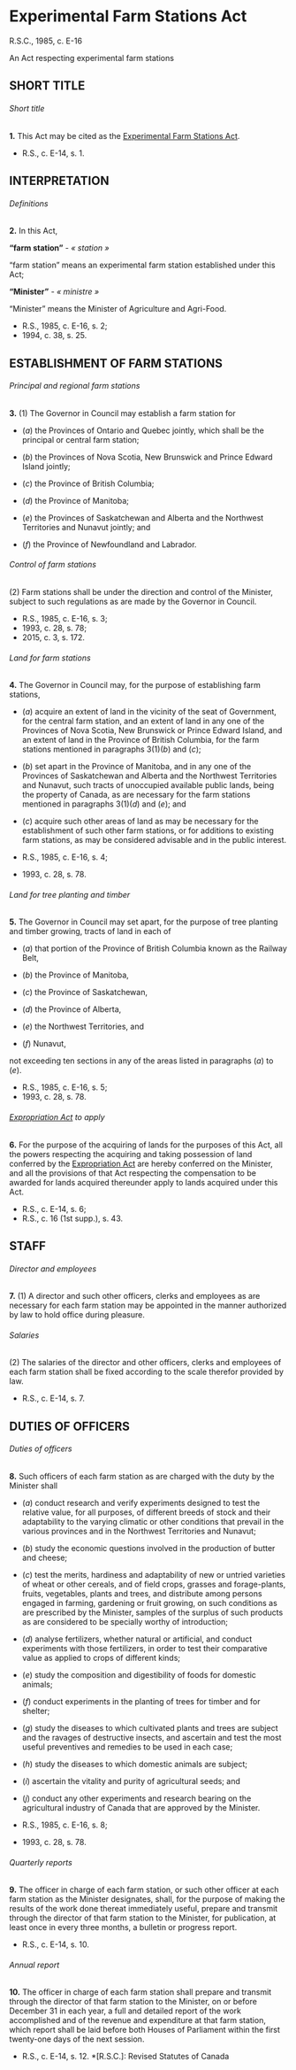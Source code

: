 # Experimental Farm Stations Act

R.S.C., 1985, c. E-16

An Act respecting experimental farm stations

## SHORT TITLE

###### Short title

**1.** This Act may be cited as the [Experimental Farm Stations Act](/canada/eng/acts/E/E-16.md).

  * R.S., c. E-14, s. 1.

## INTERPRETATION

###### Definitions

**2.** In this Act,

**“farm station”** - _« station »_

    

“farm station” means an experimental farm station established under this Act;

**“Minister”** - _« ministre »_

    

“Minister” means the Minister of Agriculture and Agri-Food.

  * R.S., 1985, c. E-16, s. 2;
  * 1994, c. 38, s. 25.

## ESTABLISHMENT OF FARM STATIONS

###### Principal and regional farm stations

**3.** (1) The Governor in Council may establish a farm station for

  * (_a_) the Provinces of Ontario and Quebec jointly, which shall be the principal or central farm station;

  * (_b_) the Provinces of Nova Scotia, New Brunswick and Prince Edward Island jointly;

  * (_c_) the Province of British Columbia;

  * (_d_) the Province of Manitoba;

  * (_e_) the Provinces of Saskatchewan and Alberta and the Northwest Territories and Nunavut jointly; and

  * (_f_) the Province of Newfoundland and Labrador.

###### Control of farm stations

(2) Farm stations shall be under the direction and control of the Minister, subject to such regulations as are made by the Governor in Council.

  * R.S., 1985, c. E-16, s. 3;
  * 1993, c. 28, s. 78;
  * 2015, c. 3, s. 172.

###### Land for farm stations

**4.** The Governor in Council may, for the purpose of establishing farm stations,

  * (_a_) acquire an extent of land in the vicinity of the seat of Government, for the central farm station, and an extent of land in any one of the Provinces of Nova Scotia, New Brunswick or Prince Edward Island, and an extent of land in the Province of British Columbia, for the farm stations mentioned in paragraphs 3(1)(_b_) and (_c_);

  * (_b_) set apart in the Province of Manitoba, and in any one of the Provinces of Saskatchewan and Alberta and the Northwest Territories and Nunavut, such tracts of unoccupied available public lands, being the property of Canada, as are necessary for the farm stations mentioned in paragraphs 3(1)(_d_) and (_e_); and

  * (_c_) acquire such other areas of land as may be necessary for the establishment of such other farm stations, or for additions to existing farm stations, as may be considered advisable and in the public interest.

  * R.S., 1985, c. E-16, s. 4;
  * 1993, c. 28, s. 78.

###### Land for tree planting and timber

**5.** The Governor in Council may set apart, for the purpose of tree planting and timber growing, tracts of land in each of

  * (_a_) that portion of the Province of British Columbia known as the Railway Belt,

  * (_b_) the Province of Manitoba,

  * (_c_) the Province of Saskatchewan,

  * (_d_) the Province of Alberta,

  * (_e_) the Northwest Territories, and

  * (_f_) Nunavut,

not exceeding ten sections in any of the areas listed in paragraphs (_a_) to (_e_).

  * R.S., 1985, c. E-16, s. 5;
  * 1993, c. 28, s. 78.

###### [Expropriation Act](/canada/eng/acts/E/E-21.md) to apply

**6.** For the purpose of the acquiring of lands for the purposes of this Act, all the powers respecting the acquiring and taking possession of land conferred by the [Expropriation Act](/canada/eng/acts/E/E-21.md) are hereby conferred on the Minister, and all the provisions of that Act respecting the compensation to be awarded for lands acquired thereunder apply to lands acquired under this Act.

  * R.S., c. E-14, s. 6;
  * R.S., c. 16 (1st supp.), s. 43.

## STAFF

###### Director and employees

**7.** (1) A director and such other officers, clerks and employees as are necessary for each farm station may be appointed in the manner authorized by law to hold office during pleasure.

###### Salaries

(2) The salaries of the director and other officers, clerks and employees of each farm station shall be fixed according to the scale therefor provided by law.

  * R.S., c. E-14, s. 7.

## DUTIES OF OFFICERS

###### Duties of officers

**8.** Such officers of each farm station as are charged with the duty by the Minister shall

  * (_a_) conduct research and verify experiments designed to test the relative value, for all purposes, of different breeds of stock and their adaptability to the varying climatic or other conditions that prevail in the various provinces and in the Northwest Territories and Nunavut;

  * (_b_) study the economic questions involved in the production of butter and cheese;

  * (_c_) test the merits, hardiness and adaptability of new or untried varieties of wheat or other cereals, and of field crops, grasses and forage-plants, fruits, vegetables, plants and trees, and distribute among persons engaged in farming, gardening or fruit growing, on such conditions as are prescribed by the Minister, samples of the surplus of such products as are considered to be specially worthy of introduction;

  * (_d_) analyse fertilizers, whether natural or artificial, and conduct experiments with those fertilizers, in order to test their comparative value as applied to crops of different kinds;

  * (_e_) study the composition and digestibility of foods for domestic animals;

  * (_f_) conduct experiments in the planting of trees for timber and for shelter;

  * (_g_) study the diseases to which cultivated plants and trees are subject and the ravages of destructive insects, and ascertain and test the most useful preventives and remedies to be used in each case;

  * (_h_) study the diseases to which domestic animals are subject;

  * (_i_) ascertain the vitality and purity of agricultural seeds; and

  * (_j_) conduct any other experiments and research bearing on the agricultural industry of Canada that are approved by the Minister.

  * R.S., 1985, c. E-16, s. 8;
  * 1993, c. 28, s. 78.

###### Quarterly reports

**9.** The officer in charge of each farm station, or such other officer at each farm station as the Minister designates, shall, for the purpose of making the results of the work done thereat immediately useful, prepare and transmit through the director of that farm station to the Minister, for publication, at least once in every three months, a bulletin or progress report.

  * R.S., c. E-14, s. 10.

###### Annual report

**10.** The officer in charge of each farm station shall prepare and transmit through the director of that farm station to the Minister, on or before December 31 in each year, a full and detailed report of the work accomplished and of the revenue and expenditure at that farm station, which report shall be laid before both Houses of Parliament within the first twenty-one days of the next session.

  * R.S., c. E-14, s. 12.
  *[R.S.C.]: Revised Statutes of Canada
